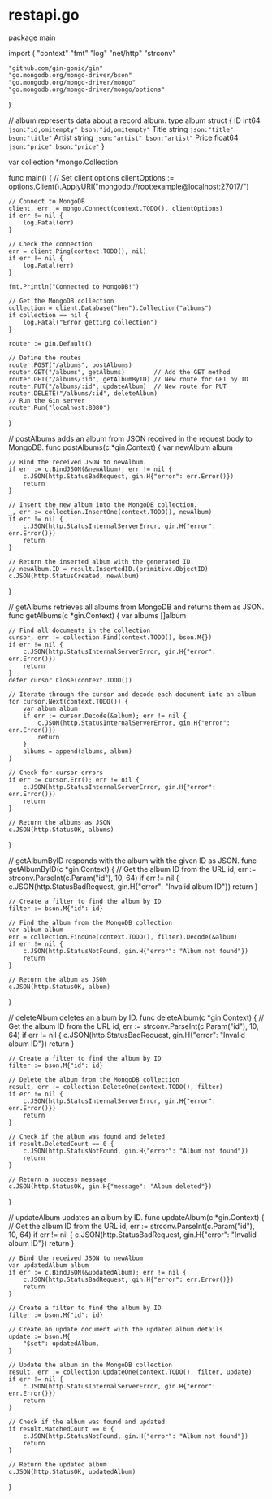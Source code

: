 # restapi.go

package main

import (
	"context"
	"fmt"
	"log"
	"net/http"
	"strconv"

	"github.com/gin-gonic/gin"
	"go.mongodb.org/mongo-driver/bson"
	"go.mongodb.org/mongo-driver/mongo"
	"go.mongodb.org/mongo-driver/mongo/options"
)

// album represents data about a record album.
type album struct {
	ID     int64   `json:"id,omitempty" bson:"id,omitempty"`
	Title  string  `json:"title" bson:"title"`
	Artist string  `json:"artist" bson:"artist"`
	Price  float64 `json:"price" bson:"price"`
}

var collection *mongo.Collection

func main() {
	// Set client options
	clientOptions := options.Client().ApplyURI("mongodb://root:example@localhost:27017/")

	// Connect to MongoDB
	client, err := mongo.Connect(context.TODO(), clientOptions)
	if err != nil {
		log.Fatal(err)
	}

	// Check the connection
	err = client.Ping(context.TODO(), nil)
	if err != nil {
		log.Fatal(err)
	}

	fmt.Println("Connected to MongoDB!")

	// Get the MongoDB collection
	collection = client.Database("hen").Collection("albums")
	if collection == nil {
		log.Fatal("Error getting collection")
	}

	router := gin.Default()

	// Define the routes
	router.POST("/albums", postAlbums)
	router.GET("/albums", getAlbums)        // Add the GET method
	router.GET("/albums/:id", getAlbumByID) // New route for GET by ID
	router.PUT("/albums/:id", updateAlbum)  // New route for PUT
	router.DELETE("/albums/:id", deleteAlbum)
	// Run the Gin server
	router.Run("localhost:8080")
}

// postAlbums adds an album from JSON received in the request body to MongoDB.
func postAlbums(c *gin.Context) {
	var newAlbum album

	// Bind the received JSON to newAlbum.
	if err := c.BindJSON(&newAlbum); err != nil {
		c.JSON(http.StatusBadRequest, gin.H{"error": err.Error()})
		return
	}

	// Insert the new album into the MongoDB collection.
	_, err := collection.InsertOne(context.TODO(), newAlbum)
	if err != nil {
		c.JSON(http.StatusInternalServerError, gin.H{"error": err.Error()})
		return
	}

	// Return the inserted album with the generated ID.
	// newAlbum.ID = result.InsertedID.(primitive.ObjectID)
	c.JSON(http.StatusCreated, newAlbum)
}

// getAlbums retrieves all albums from MongoDB and returns them as JSON.
func getAlbums(c *gin.Context) {
	var albums []album

	// Find all documents in the collection
	cursor, err := collection.Find(context.TODO(), bson.M{})
	if err != nil {
		c.JSON(http.StatusInternalServerError, gin.H{"error": err.Error()})
		return
	}
	defer cursor.Close(context.TODO())

	// Iterate through the cursor and decode each document into an album
	for cursor.Next(context.TODO()) {
		var album album
		if err := cursor.Decode(&album); err != nil {
			c.JSON(http.StatusInternalServerError, gin.H{"error": err.Error()})
			return
		}
		albums = append(albums, album)
	}

	// Check for cursor errors
	if err := cursor.Err(); err != nil {
		c.JSON(http.StatusInternalServerError, gin.H{"error": err.Error()})
		return
	}

	// Return the albums as JSON
	c.JSON(http.StatusOK, albums)
}

// getAlbumByID responds with the album with the given ID as JSON.
func getAlbumByID(c *gin.Context) {
	// Get the album ID from the URL
	id, err := strconv.ParseInt(c.Param("id"), 10, 64)
	if err != nil {
		c.JSON(http.StatusBadRequest, gin.H{"error": "Invalid album ID"})
		return
	}

	// Create a filter to find the album by ID
	filter := bson.M{"id": id}

	// Find the album from the MongoDB collection
	var album album
	err = collection.FindOne(context.TODO(), filter).Decode(&album)
	if err != nil {
		c.JSON(http.StatusNotFound, gin.H{"error": "Album not found"})
		return
	}

	// Return the album as JSON
	c.JSON(http.StatusOK, album)
}

// deleteAlbum deletes an album by ID.
func deleteAlbum(c *gin.Context) {
	// Get the album ID from the URL
	id, err := strconv.ParseInt(c.Param("id"), 10, 64)
	if err != nil {
		c.JSON(http.StatusBadRequest, gin.H{"error": "Invalid album ID"})
		return
	}

	// Create a filter to find the album by ID
	filter := bson.M{"id": id}

	// Delete the album from the MongoDB collection
	result, err := collection.DeleteOne(context.TODO(), filter)
	if err != nil {
		c.JSON(http.StatusInternalServerError, gin.H{"error": err.Error()})
		return
	}

	// Check if the album was found and deleted
	if result.DeletedCount == 0 {
		c.JSON(http.StatusNotFound, gin.H{"error": "Album not found"})
		return
	}

	// Return a success message
	c.JSON(http.StatusOK, gin.H{"message": "Album deleted"})
}

// updateAlbum updates an album by ID.
func updateAlbum(c *gin.Context) {
	// Get the album ID from the URL
	id, err := strconv.ParseInt(c.Param("id"), 10, 64)
	if err != nil {
		c.JSON(http.StatusBadRequest, gin.H{"error": "Invalid album ID"})
		return
	}

	// Bind the received JSON to newAlbum
	var updatedAlbum album
	if err := c.BindJSON(&updatedAlbum); err != nil {
		c.JSON(http.StatusBadRequest, gin.H{"error": err.Error()})
		return
	}

	// Create a filter to find the album by ID
	filter := bson.M{"id": id}

	// Create an update document with the updated album details
	update := bson.M{
		"$set": updatedAlbum,
	}

	// Update the album in the MongoDB collection
	result, err := collection.UpdateOne(context.TODO(), filter, update)
	if err != nil {
		c.JSON(http.StatusInternalServerError, gin.H{"error": err.Error()})
		return
	}

	// Check if the album was found and updated
	if result.MatchedCount == 0 {
		c.JSON(http.StatusNotFound, gin.H{"error": "Album not found"})
		return
	}

	// Return the updated album
	c.JSON(http.StatusOK, updatedAlbum)
}
